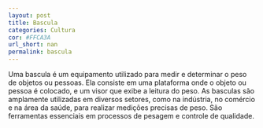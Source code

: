 ```yaml
---
layout: post
title: Bascula
categories: Cultura
cor: #FFCA3A
url_short: nan
permalink: bascula
---
```

Uma bascula é um equipamento utilizado para medir e determinar o peso de objetos ou pessoas. Ela consiste em uma plataforma onde o objeto ou pessoa é colocado, e um visor que exibe a leitura do peso. As basculas são amplamente utilizadas em diversos setores, como na indústria, no comércio e na área da saúde, para realizar medições precisas de peso. São ferramentas essenciais em processos de pesagem e controle de qualidade.
